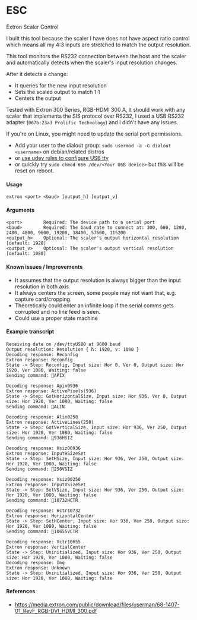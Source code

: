 # ESC

Extron Scaler Control

I built this tool because the scaler I have does not have aspect ratio control which means all my 4:3 inputs
are stretched to match the output resolution.

This tool monitors the RS232 connection between the host and the scaler and automatically detects when
the scaler's input resolution changes.

After it detects a change:

* It queries for the new input resolution
* Sets the scaled output to match 1:1
* Centers the output

Tested with Extron 300 Series, RGB-HDMI 300 A, it should work with any scaler that implements the SIS protocol
over RS232, I used a USB RS232 adapter (`067b:23a3 Prolific Technology`) and I didn't have any issues.

If you're on Linux, you might need to update the serial port permissions.

* Add your user to the dialout group: `sudo usermod -a -G dialout <username>` on debian/related distros
* or [use udev rules to configure USB tty](https://community.silabs.com/s/article/fixed-tty-device-assignments-in-linux-using-udev)
* or quickly try `sudo chmod 666 /dev/<Your USB device>` but this will be reset on reboot.

#### Usage

`extron <port> <baud> [output_h] [output_v]`

#### Arguments

    <port>        Required: The device path to a serial port
    <baud>        Required: The baud rate to connect at: 300, 600, 1200, 2400, 4800, 9600, 19200, 38400, 57600, 115200
    <output_h>    Optional: The scaler's output horizontal resolution [default: 1920]
    <output_v>    Optional: The scaler's output vertical resolution [default: 1080]

#### Known issues / Improvements

* It assumes that the output resolution is always bigger than the input resolution in both axis.
* It always centers the screen, some people may not want that, e.g. capture card/cropping.
* Theoretically could enter an infinite loop if the serial comms gets corrupted and no line feed is seen.
* Could use a proper state machine

#### Example transcript

    Receiving data on /dev/ttyUSB0 at 9600 baud
    Output resolution: Resolution { h: 1920, v: 1080 }
    Decoding response: Reconfig
    Extron response: Reconfig
    State -> Step: Reconfig, Input size: Hor 0, Ver 0, Output size: Hor 1920, Ver 1080, Waiting: false
    Sending command: APIX
    
    Decoding response: Apix0936
    Extron response: ActivePixels(936)
    State -> Step: GotHorizontalSize, Input size: Hor 936, Ver 0, Output size: Hor 1920, Ver 1080, Waiting: false
    Sending command: ALIN
    
    Decoding response: Alin0250
    Extron response: ActiveLines(250)
    State -> Step: GotVerticalSize, Input size: Hor 936, Ver 250, Output size: Hor 1920, Ver 1080, Waiting: false
    Sending command: 936HSIZ
    
    Decoding response: Hsiz00936
    Extron response: InputHSizeSet
    State -> Step: SetHSize, Input size: Hor 936, Ver 250, Output size: Hor 1920, Ver 1080, Waiting: false
    Sending command: 250VSIZ
    
    Decoding response: Vsiz00250
    Extron response: InputVSizeSet
    State -> Step: SetVSize, Input size: Hor 936, Ver 250, Output size: Hor 1920, Ver 1080, Waiting: false
    Sending command: 10732HCTR
    
    Decoding response: Hctr10732
    Extron response: HorizontalCenter
    State -> Step: SetHCenter, Input size: Hor 936, Ver 250, Output size: Hor 1920, Ver 1080, Waiting: false
    Sending command: 10655VCTR
    
    Decoding response: Vctr10655
    Extron response: VertialCenter
    State -> Step: Uninitialized, Input size: Hor 936, Ver 250, Output size: Hor 1920, Ver 1080, Waiting: false
    Decoding response: Img
    Extron response: Unknown
    State -> Step: Uninitialized, Input size: Hor 936, Ver 250, Output size: Hor 1920, Ver 1080, Waiting: false

#### References

* https://media.extron.com/public/download/files/userman/68-1407-01_RevF_RGB-DVI_HDMI_300.pdf
